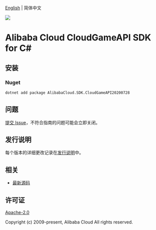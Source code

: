 [English](README.md) | 简体中文

![](https://aliyunsdk-pages.alicdn.com/icons/AlibabaCloud.svg)

# Alibaba Cloud CloudGameAPI SDK for C#

## 安装

### Nuget

```bash
dotnet add package AlibabaCloud.SDK.CloudGameAPI20200728
```

## 问题

[提交 Issue](https://github.com/aliyun/alibabacloud-csharp-sdk/issues/new)，不符合指南的问题可能会立即关闭。

## 发行说明

每个版本的详细更改记录在[发行说明](./ChangeLog.md)中。

## 相关

* [最新源码](https://github.com/aliyun/alibabacloud-csharp-sdk/)

## 许可证

[Apache-2.0](http://www.apache.org/licenses/LICENSE-2.0)

Copyright (c) 2009-present, Alibaba Cloud All rights reserved.

